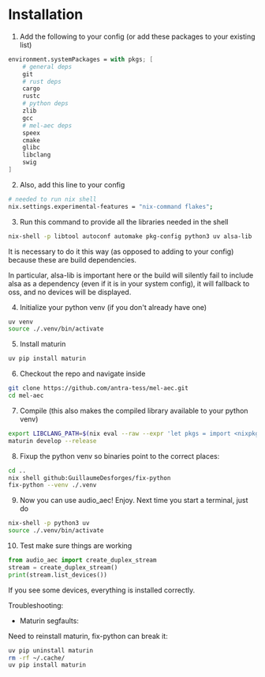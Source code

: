 # Installation

1. Add the following to your config (or add these packages to your existing list)

```nix
environment.systemPackages = with pkgs; [    
    # general deps
    git
    # rust deps
    cargo
    rustc
    # python deps
    zlib
    gcc
    # mel-aec deps
    speex
    cmake
    glibc
    libclang
    swig
]
```

2. Also, add this line to your config

```bash
# needed to run nix shell
nix.settings.experimental-features = "nix-command flakes";
```

3. Run this command to provide all the libraries needed in the shell

```bash
nix-shell -p libtool autoconf automake pkg-config python3 uv alsa-lib
```

It is necessary to do it this way (as opposed to adding to your config) because these are build dependencies.

In particular, alsa-lib is important here or the build will silently fail to include alsa as a dependency (even if it is in your system config), it will fallback to oss, and no devices will be displayed.

4. Initialize your python venv (if you don't already have one)

```bash
uv venv
source ./.venv/bin/activate
```

5. Install maturin

```bash
uv pip install maturin
```

6. Checkout the repo and navigate inside

```bash
git clone https://github.com/antra-tess/mel-aec.git
cd mel-aec
```

7. Compile (this also makes the compiled library available to your python venv)

```bash
export LIBCLANG_PATH=$(nix eval --raw --expr 'let pkgs = import <nixpkgs> {}; in "${pkgs.llvmPackages.libclang.lib}/lib"' --impure --extra-experimental-features "nix-command flakes") 
maturin develop --release
```

8. Fixup the python venv so binaries point to the correct places:

```bash
cd ..
nix shell github:GuillaumeDesforges/fix-python
fix-python --venv ./.venv
```

9. Now you can use audio_aec! Enjoy. Next time you start a terminal, just do

```bash
nix-shell -p python3 uv
source ./.venv/bin/activate
```

10. Test make sure things are working

```python
from audio_aec import create_duplex_stream
stream = create_duplex_stream()
print(stream.list_devices())
```

If you see some devices, everything is installed correctly.

Troubleshooting:

- Maturin segfaults:

Need to reinstall maturin, fix-python can break it:

```bash
uv pip uninstall maturin
rm -rf ~/.cache/
uv pip install maturin
```
